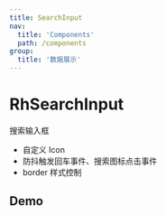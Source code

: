 ```yaml
---
title: SearchInput
nav:
  title: 'Components'
  path: /components
group:
  title: '数据展示'
---
```


# RhSearchInput

搜索输入框

- 自定义 Icon
- 防抖触发回车事件、搜索图标点击事件
- border 样式控制

## Demo

<code src="./demo.tsx"/>

<API/>
